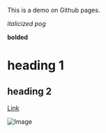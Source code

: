This is a demo on Github pages.

*italicized pog*

**bolded**

# heading 1

## heading 2

[Link](https://static.wikia.nocookie.net/among-us-wiki/images/3/31/Red.png/revision/latest?cb=20211122214947)

![Image](https://static.wikia.nocookie.net/among-us-wiki/images/3/31/Red.png/revision/latest?cb=20211122214947)
